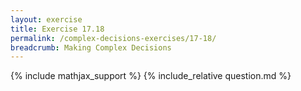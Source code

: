 ```yaml
---
layout: exercise
title: Exercise 17.18
permalink: /complex-decisions-exercises/17-18/
breadcrumb: Making Complex Decisions
---
```


{% include mathjax_support %}
{% include_relative question.md %}
